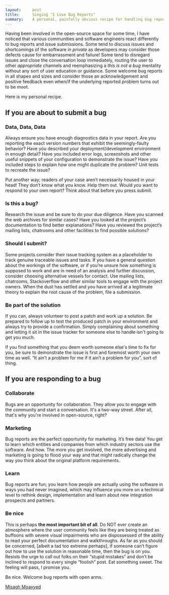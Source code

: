 ```yaml
---
layout:     post
title:      Singing "I Love Bug Reports"
summary:    A personal, painfully obvious recipe for handling bug reports in open source.
---
```


Having been involved in the open-source space for some time, I have noticed that various communities and software engineers react differently to bug reports and issue submissions. Some tend to discuss issues and shortcomings of the software *in private* as developers may consider those defects cause for embarrassment and failure! Some tend to disregard issues and close the conversation loop immediately, routing the user to other *appropriate* channels and reemphasizing a *this is not a bug* mentality without any sort of user education or guidance. Some welcome bug reports in all shapes and sizes and consider those an acknowledgement and positive feedback even when/if the underlying reported problem turns out to be moot.

Here is my personal recipe.

## If you are about to submit a bug

### Data, Data, Data

Always ensure you have enough diagnostics data in your report. Are you reporting the exact version numbers that exhibit the seemingly-faulty behavior? Have you described your deployment/development environment in enough detail? Have you included error logs, screenshots and other useful snippets of your configuration to demonstrate the issue? Have you included steps to explain how one might duplicate the problem? Unit tests to recreate the issue?

Put another way; readers of your case aren’t necessarily housed in your head! They don’t know what you know. Help them out. Would you want to respond to your own report? Think about that before you press submit.

### Is this a bug?

Research the issue and be sure to do your due diligence. Have you scanned the web archives for similar cases? Have you looked at the project’s documentation to find better explanations? Have you reviewed the project’s mailing lists, chatrooms and other facilities to find possible solutions?

### Should I submit?

Some projects consider their issue tracking system as a placeholder to track genuine traceable issues and tasks. If you have a general question about the workings of the software, or if you’re unsure how something is supposed to work and are in need of an analysis and further discussion, consider choosing alternative vessels for contact. Use mailing lists, chatrooms, Stackoverflow and other similar tools to engage with the project owners. When the dust has settled and you have arrived at a legitimate theory to explain the root cause of the problem, file a submission.

### Be part of the solution

If you can, always volunteer to post a patch and work up a solution. Be prepared to follow up to test the produced patch in your environment and always try to provide a confirmation. Simply complaining about something and letting it sit in the issue tracker for someone else to handle isn't going to get you much.

If you find something that you deem worth someone else's time to fix for you, be sure to demonstrate the issue is first and foremost worth your own time as well. “It ain’t a problem for me if it ain’t a problem for you”, sort of thing.

## If you are responding to a bug

### Collaborate

Bugs are an opportunity for collaboration. They allow you to engage with the community and start a conversation. It's a two-way street. After all, that's why you're involved in open-source, right?

### Marketing


Bug reports are the perfect opportunity for marketing. It’s free data! You get to learn which entities and companies from which industry sectors use the software. And how. The more you get involved, the more advertising and marketing is going to flood your way and that might radically change the way you think about the original platform requirements.

### Learn

Bug reports are fun; you learn how people are actually using the software in ways you had never imagined, which may influence you more on a technical level to rethink design, implementation and learn about new integration prospects and partners.

### Be nice

This is perhaps **the most important bit of all**. Do NOT ever create an atmosphere where the user community feels like they are being treated as buffoons with severe visual impairments who are dispossessed of the ability to read your perfect documentation and walkthroughs. As far as you should be concerned, [albeit a tad too extreme perhaps], if someone can’t figure out how to use the solution in reasonable time, then the bug is on you. Resists the urge to call out folks on their “stupid mistakes” and don’t be inclined to respond to every single “foolish” post. Eat something sweet. The feeling will pass, I promise you.

Be nice. Welcome bug reports with open arms.

[Misagh Moayyed](https://twitter.com/misagh84)

